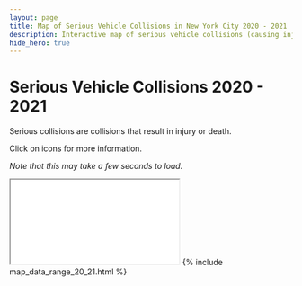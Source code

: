```yaml
---
layout: page
title: Map of Serious Vehicle Collisions in New York City 2020 - 2021
description: Interactive map of serious vehicle collisions (causing injuries or fatalities) in New York City (NYC) 2020 - 2021
hide_hero: true
---
```

# Serious Vehicle Collisions 2020 - 2021
Serious collisions are collisions that result in injury or death.

Click on icons for more information.

_Note that this may take a few seconds to load._
<iframe src="serious_map_20_21.html" title="Marker cluster map of serious collisions during 2020 and 2021 in New York City"></iframe>
{% include map_data_range_20_21.html %}
